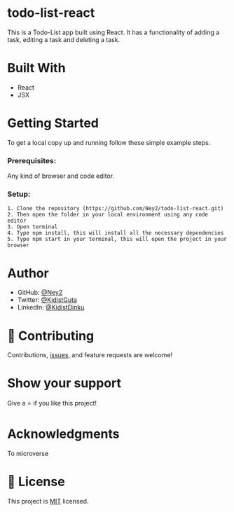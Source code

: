 # todo-list-react
This is a Todo-List app built using React. 
It has a functionality of adding a task, editing a task and deleting a task.

# Built With
- React
- JSX
# Getting Started

To get a local copy up and running follow these simple example steps.
### Prerequisites:

Any kind of browser and code editor.
### Setup:

    1. Clone the repository (https://github.com/Ney2/todo-list-react.git)
    2. Then open the folder in your local environment using any code editor
    3. Open terminal
    4. Type npm install, this will install all the necessary dependencies
    5. Type npm start in your terminal, this will open the project in your browser

# Author 

- GitHub: [@Ney2](https://github.com/Ney2)
- Twitter: [@KidistGuta](https://twitter.com/GutaKidist)
- LinkedIn: [@KidistDinku](https://www.linkedin.com/in/kidist-guta-014025183/)
# 🤝 Contributing
Contributions, [issues](https://github.com/Ney2/todo-list-react/issues), and feature requests are welcome!

# Show your support
Give a ⭐️ if you like this project!

# Acknowledgments
To microverse
# 📝 License

This project is [MIT](https://github.com/Ney2/todo-list-react/blob/dev/LICENSE) licensed.

